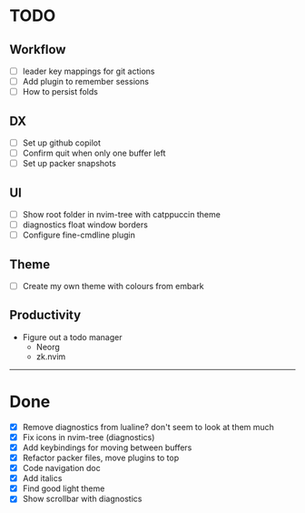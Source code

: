 # TODO

## Workflow
- [ ] leader key mappings for git actions
- [ ] Add plugin to remember sessions
- [ ] How to persist folds

## DX
- [ ] Set up github copilot
- [ ] Confirm quit when only one buffer left
- [ ] Set up packer snapshots

## UI
- [ ] Show root folder in nvim-tree with catppuccin theme
- [ ] diagnostics float window borders 
- [ ] Configure fine-cmdline plugin

## Theme
- [ ] Create my own theme with colours from embark  

## Productivity
- Figure out a todo manager
  - Neorg
  - zk.nvim


---


# Done
- [X] Remove diagnostics from lualine? don't seem to look at them much
- [X] Fix icons in nvim-tree (diagnostics)
- [X] Add keybindings for moving between buffers
- [X] Refactor packer files, move plugins to top
- [X] Code navigation doc
- [X] Add italics 
- [X] Find good light theme
- [X] Show scrollbar with diagnostics
